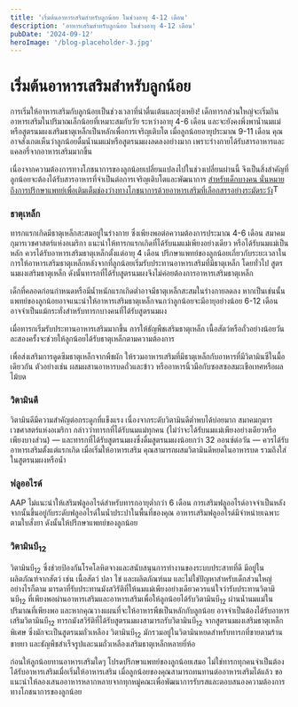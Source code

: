 ```yaml
---
title: 'เริ่มต้นอาหารเสริมสำหรับลูกน้อย ในช่วงอายุ 4-12 เดือน'
description: 'อาหารเสริมสำหรับลูกน้อย ในช่วงอายุ 4-12 เดือน'
pubDate: '2024-09-12'
heroImage: '/blog-placeholder-3.jpg'
---
```


# เริ่มต้นอาหารเสริมสำหรับลูกน้อย

การเริ่มให้อาหารเสริมกับลูกน้อยเป็นช่วงเวลาที่น่าตื่นเต้นและยุ่งเหยิง! เด็กทารกส่วนใหญ่จะเริ่มกินอาหารเสริมในปริมาณเล็กน้อยที่เหมาะสมกับวัย ระหว่างอายุ 4-6 เดือน และจะยังคงพึ่งพาน้ำนมแม่หรือสูตรนมผงเสริมธาตุเหล็กเป็นหลักเพื่อการเจริญเติบโต  เมื่อลูกน้อยอายุประมาณ 9-11 เดือน คุณอาจสังเกตเห็นว่าลูกน้อยดื่มน้ำนมแม่หรือสูตรนมผงลดลงอย่างมาก เพราะร่างกายได้รับสารอาหารและแคลอรี่จากอาหารเสริมมากขึ้น

เนื่องจากความต้องการทางโภชนาการของลูกน้อยเปลี่ยนแปลงไปในช่วงเปลี่ยนผ่านนี้ จึงเป็นสิ่งสำคัญที่ลูกน้อยจะต้องได้รับสารอาหารที่จำเป็นต่อการเจริญเติบโตและพัฒนาการ <a rel="noopener noreferrer" href="https://twitter.com/intent/tweet?text=For%20some%20young%20children,%20good%20nutrition%20includes%20filling%20gaps%20with%20carefully%20chosen%20supplements:%20sm.eatright.org/infantsup%20@KidsEatRight" target="_blank" title="Tweet this!">สำหรับเด็กบางคน นั่นหมายถึงการปรึกษาแพทย์เพื่อเติมเต็มช่องว่างทางโภชนาการด้วยอาหารเสริมที่เลือกสรรอย่างระมัดระวัง</a><img src="/-/media/images/eatright-widgets/twitter_logo_blue_16x16.png?rev=a79cfb0e824e411aa69317b3ef59caa6&amp;hash=D75ED4B0373BFB7AF0EC3A241A175771" style="height:16px;width:16px;display: inline;" alt="Twitter Logo">

### ธาตุเหล็ก

ทารกแรกเกิดมีธาตุเหล็กสะสมอยู่ในร่างกาย ซึ่งเพียงพอต่อความต้องการประมาณ 4-6 เดือน สมาคมกุมารเวชศาสตร์แห่งอเมริกา แนะนำให้ทารกแรกเกิดที่ได้รับนมแม่เพียงอย่างเดียว หรือได้รับนมแม่เป็นหลัก ควรได้รับอาหารเสริมธาตุเหล็กตั้งแต่อายุ 4 เดือน ปรึกษาแพทย์ของลูกน้อยเกี่ยวกับระยะเวลาในการให้อาหารเสริมธาตุเหล็กหลังจากที่ลูกน้อยเริ่มรับประทานอาหารเสริมที่มีธาตุเหล็ก  โดยทั่วไป สูตรนมผงเสริมธาตุเหล็ก ดังนั้นทารกที่ได้รับสูตรนมผงจึงไม่ค่อยต้องการอาหารเสริมธาตุเหล็ก

เด็กที่คลอดก่อนกำหนดหรือมีน้ำหนักแรกเกิดต่ำอาจมีธาตุเหล็กสะสมในร่างกายลดลง หากเป็นเช่นนั้น แพทย์ของลูกน้อยอาจแนะนำให้อาหารเสริมธาตุเหล็กจนกว่าลูกน้อยจะมีอายุอย่างน้อย 6-12 เดือน อาจจำเป็นแม้กระทั่งสำหรับทารกบางคนที่ได้รับสูตรนมผง

เมื่อทารกเริ่มรับประทานอาหารเสริมมากขึ้น การให้ธัญพืชเสริมธาตุเหล็ก เนื้อสัตว์หรือถั่วอย่างน้อยวันละสองครั้งจะช่วยให้ลูกน้อยได้รับธาตุเหล็กตามความต้องการ

เพื่อส่งเสริมการดูดซึมธาตุเหล็กจากพืชผัก ให้รวมอาหารเสริมที่มีธาตุเหล็กกับอาหารที่มีวิตามินซีในมื้อเดียวกัน ตัวอย่างเช่น ผสมผสานอาหารบดถั่วและข้าว หรืออาหารนิ้วมือกับซอสซอสมะเขือเทศหรือผลไม้บด

### วิตามินดี

วิตามินดีมีความสำคัญต่อกระดูกที่แข็งแรง เนื่องจากระดับวิตามินดีต่ำพบได้บ่อยมาก สมาคมกุมารเวชศาสตร์แห่งอเมริกา กล่าวว่าทารกที่ได้รับนมแม่ทุกคน (ไม่ว่าจะได้รับนมแม่เพียงอย่างเดียวหรือเพียงบางส่วน) — และทารกที่ได้รับสูตรนมผงซึ่งดื่มสูตรนมผงน้อยกว่า 32 ออนซ์ต่อวัน — ควรได้รับอาหารเสริมตั้งแต่แรกเกิด เมื่อเริ่มให้อาหารเสริม คุณสามารถผสมวิตามินดีหยดในอาหารบด รวมถึงใส่ในสูตรนมผงหรือน้ำ

### ฟลูออไรด์

AAP ไม่แนะนำให้เสริมฟลูออไรด์สำหรับทารกอายุต่ำกว่า 6 เดือน การเสริมฟลูออไรด์อาจจำเป็นหลังจากนั้นขึ้นอยู่กับระดับฟลูออไรด์ในน้ำประปาในพื้นที่ของคุณ อาหารเสริมฟลูออไรด์มีจำหน่ายเฉพาะตามใบสั่งยา ดังนั้นให้ปรึกษาแพทย์ของลูกน้อย

### วิตามินบี<sub>12</sub>

วิตามินบี<sub>12</sub> ซึ่งช่วยป้องกันโรคโลหิตจางและสนับสนุนการทำงานของระบบประสาทที่ดี มีอยู่ในผลิตภัณฑ์จากสัตว์ เช่น เนื้อสัตว์ ปลา ไข่ และผลิตภัณฑ์นม และไม่ใช่ปัญหาสำหรับเด็กส่วนใหญ่ อย่างไรก็ตาม มารดาที่รับประทานมังสวิรัติที่ให้นมแม่เพียงอย่างเดียวควรแน่ใจว่ารับประทานวิตามินบี<sub>12</sub> ที่เพียงพอผ่านอาหารเสริมและอาหารเสริมเพื่อให้ลูกน้อยได้รับวิตามินบี<sub>12</sub> ผ่านน้ำนมแม่ในปริมาณที่เพียงพอ และหากคุณวางแผนที่จะให้อาหารพืชเป็นหลักกับลูกน้อย อาจจำเป็นต้องได้รับอาหารเสริมวิตามินบี<sub>12</sub> ทารกมังสวิรัติที่ได้รับสูตรนมผงสามารถรับวิตามินบี<sub>12</sub> จากสูตรนมผงเสริมธาตุเหล็กพิเศษ ซึ่งมักจะเป็นสูตรนมถั่วเหลือง วิตามินบี<sub>12</sub> มักรวมอยู่ในวิตามินหยดสำหรับทารกที่ขายตามร้านขายยา และธัญพืชสำเร็จรูปและนมถั่วเหลืองเสริมธาตุเหล็กหลายยี่ห้อ

ก่อนให้ลูกน้อยทานอาหารเสริมใดๆ โปรดปรึกษาแพทย์ของลูกน้อยเสมอ ไม่ใช่ทารกทุกคนจำเป็นต้องได้รับอาหารเสริมเมื่อเริ่มให้อาหารเสริม เมื่อลูกน้อยของคุณสามารถทนทานต่ออาหารเสริมได้แล้ว ขอแนะนำให้ลองเสนออาหารหลากหลายจากทุกหมู่คณะเพื่อพัฒนาการรับรสและตอบสนองความต้องการทางโภชนาการของลูกน้อย
